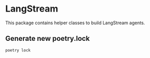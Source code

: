 # LangStream

This package contains helper classes to build LangStream agents.

## Generate new poetry.lock

```
poetry lock  
```